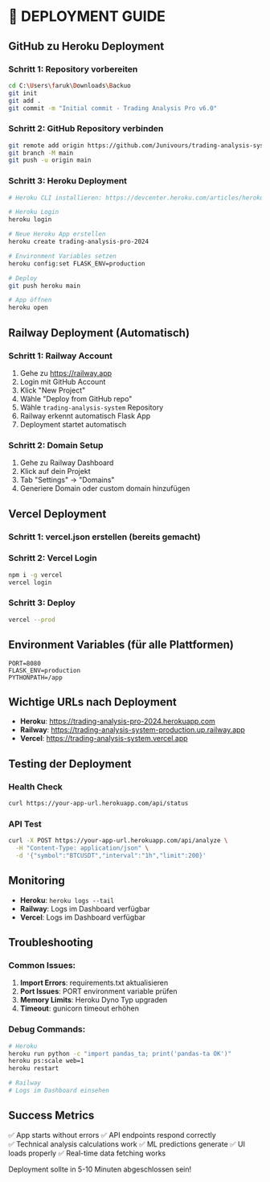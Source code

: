 # 🚀 DEPLOYMENT GUIDE

## GitHub zu Heroku Deployment

### Schritt 1: Repository vorbereiten
```bash
cd C:\Users\faruk\Downloads\Backuo
git init
git add .
git commit -m "Initial commit - Trading Analysis Pro v6.0"
```

### Schritt 2: GitHub Repository verbinden
```bash
git remote add origin https://github.com/Junivours/trading-analysis-system.git
git branch -M main
git push -u origin main
```

### Schritt 3: Heroku Deployment
```bash
# Heroku CLI installieren: https://devcenter.heroku.com/articles/heroku-cli

# Heroku Login
heroku login

# Neue Heroku App erstellen
heroku create trading-analysis-pro-2024

# Environment Variables setzen
heroku config:set FLASK_ENV=production

# Deploy
git push heroku main

# App öffnen
heroku open
```

## Railway Deployment (Automatisch)

### Schritt 1: Railway Account
1. Gehe zu https://railway.app
2. Login mit GitHub Account
3. Klick "New Project"
4. Wähle "Deploy from GitHub repo"
5. Wähle `trading-analysis-system` Repository
6. Railway erkennt automatisch Flask App
7. Deployment startet automatisch

### Schritt 2: Domain Setup
1. Gehe zu Railway Dashboard
2. Klick auf dein Projekt
3. Tab "Settings" → "Domains"
4. Generiere Domain oder custom domain hinzufügen

## Vercel Deployment

### Schritt 1: vercel.json erstellen (bereits gemacht)
### Schritt 2: Vercel Login
```bash
npm i -g vercel
vercel login
```

### Schritt 3: Deploy
```bash
vercel --prod
```

## Environment Variables (für alle Plattformen)

```
PORT=8080
FLASK_ENV=production
PYTHONPATH=/app
```

## Wichtige URLs nach Deployment

- **Heroku**: https://trading-analysis-pro-2024.herokuapp.com
- **Railway**: https://trading-analysis-system-production.up.railway.app  
- **Vercel**: https://trading-analysis-system.vercel.app

## Testing der Deployment

### Health Check
```bash
curl https://your-app-url.herokuapp.com/api/status
```

### API Test
```bash
curl -X POST https://your-app-url.herokuapp.com/api/analyze \
  -H "Content-Type: application/json" \
  -d '{"symbol":"BTCUSDT","interval":"1h","limit":200}'
```

## Monitoring

- **Heroku**: `heroku logs --tail`
- **Railway**: Logs im Dashboard verfügbar
- **Vercel**: Logs im Dashboard verfügbar

## Troubleshooting

### Common Issues:
1. **Import Errors**: requirements.txt aktualisieren
2. **Port Issues**: PORT environment variable prüfen  
3. **Memory Limits**: Heroku Dyno Typ upgraden
4. **Timeout**: gunicorn timeout erhöhen

### Debug Commands:
```bash
# Heroku
heroku run python -c "import pandas_ta; print('pandas-ta OK')"
heroku ps:scale web=1
heroku restart

# Railway
# Logs im Dashboard einsehen
```

## Success Metrics

✅ App starts without errors
✅ API endpoints respond correctly  
✅ Technical analysis calculations work
✅ ML predictions generate
✅ UI loads properly
✅ Real-time data fetching works

Deployment sollte in 5-10 Minuten abgeschlossen sein!
